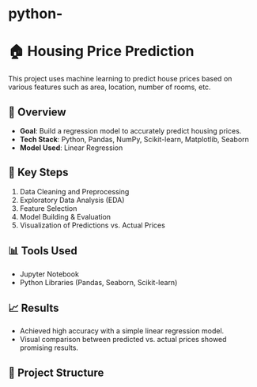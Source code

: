 # python-

# 🏠 Housing Price Prediction

This project uses machine learning to predict house prices based on various features such as area, location, number of rooms, etc.

## 📌 Overview

- **Goal**: Build a regression model to accurately predict housing prices.
- **Tech Stack**: Python, Pandas, NumPy, Scikit-learn, Matplotlib, Seaborn
- **Model Used**: Linear Regression

## 🧠 Key Steps

1. Data Cleaning and Preprocessing
2. Exploratory Data Analysis (EDA)
3. Feature Selection
4. Model Building & Evaluation
5. Visualization of Predictions vs. Actual Prices

## 📊 Tools Used

- Jupyter Notebook
- Python Libraries (Pandas, Seaborn, Scikit-learn)

## 📈 Results

- Achieved high accuracy with a simple linear regression model.
- Visual comparison between predicted vs. actual prices showed promising results.

## 📁 Project Structure

